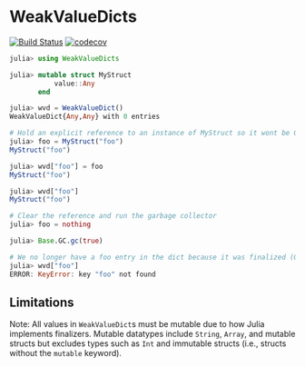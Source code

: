 # WeakValueDicts
[![Build Status](https://travis-ci.com/travigd/WeakValueDicts.jl.svg?branch=master)](https://travis-ci.com/travigd/WeakValueDicts.jl)
[![codecov](https://codecov.io/gh/travigd/WeakValueDicts.jl/branch/master/graph/badge.svg)](https://codecov.io/gh/travigd/WeakValueDicts.jl)

```julia
julia> using WeakValueDicts

julia> mutable struct MyStruct
           value::Any
       end

julia> wvd = WeakValueDict()
WeakValueDict{Any,Any} with 0 entries

# Hold an explicit reference to an instance of MyStruct so it wont be GC'd
julia> foo = MyStruct("foo")
MyStruct("foo")

julia> wvd["foo"] = foo
MyStruct("foo")

julia> wvd["foo"]
MyStruct("foo")

# Clear the reference and run the garbage collector
julia> foo = nothing

julia> Base.GC.gc(true)

# We no longer have a foo entry in the dict because it was finalized (GC'd)
julia> wvd["foo"]
ERROR: KeyError: key "foo" not found
```

## Limitations
Note: All values in `WeakValueDict`s must be mutable due to how Julia implements finalizers.
Mutable datatypes include `String`, `Array`, and mutable structs but excludes types such as `Int` and immutable structs (i.e., structs without the `mutable` keyword).
